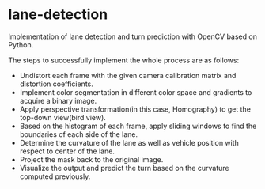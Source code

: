 # lane-detection
Implementation of lane detection and turn prediction with OpenCV based on Python.

The steps to successfully implement the whole process are as follows: 

* Undistort each frame with the given camera calibration matrix and distortion coefficients.
* Implement color segmentation in different color space and gradients to acquire a binary image.
* Apply perspective transformation(in this case, Homography) to get the top-down view(bird view).
* Based on the histogram of each frame, apply sliding windows to find the boundaries of each side of the lane.
* Determine the curvature of the lane as well as vehicle position with respect to center of the lane.
* Project the mask back to the original image.
* Visualize the output and predict the turn based on the curvature computed previously. 
